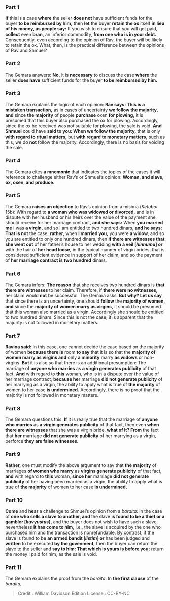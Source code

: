 
### Part 1
<b>If</b> this is a case <b>where</b> the seller <b>does not</b> have sufficient funds for the buyer <b>to be reimbursed by him,</b> then <b>let</b> the buyer <b>retain the ox</b> itself <b>in lieu of his money, as people say:</b> If you wish to ensure that you will get paid, <b>collect</b> even <b>bran,</b> an inferior commodity, <b>from one who is in your debt.</b> Consequently, even according to the opinion of Rav, the buyer will be likely to retain the ox. What, then, is the practical difference between the opinions of Rav and Shmuel?

### Part 2
The Gemara answers: <b>No,</b> it is <b>necessary</b> to discuss the case <b>where</b> the seller <b>does have</b> sufficient funds for the buyer <b>to be reimbursed by him.</b>

### Part 3
The Gemara explains the logic of each opinion: <b>Rav says: This is a mistaken transaction,</b> as in cases of uncertainty <b>we follow the majority, and</b> since <b>the majority</b> of people <b>purchase</b> oxen <b>for plowing,</b> it is presumed that this buyer also purchased the ox for plowing. Accordingly, since the ox he received was not suitable for plowing, the sale is void. <b>And Shmuel</b> could have <b>said to you: When we follow the majority,</b> that is only <b>with regard to ritual matters,</b> but <b>with regard to monetary matters,</b> such as this, we do <b>not</b> follow the majority. Accordingly, there is no basis for voiding the sale.

### Part 4
The Gemara cites <b>a mnemonic</b> that indicates the topics of the cases it will reference to challenge either Rav’s or Shmuel’s opinion: <b>Woman, and slave, ox, oxen, and produce.</b>

### Part 5
The Gemara <b>raises an objection</b> to Rav’s opinion from a mishna (<i>Ketubot</i> 15b): With regard to <b>a woman who was widowed or divorced,</b> and is in dispute with her husband or his heirs over the value of the payment she should receive for her marriage contract, <b>and she says:</b> When <b>you married me</b> I was <b>a virgin,</b> and so I am entitled to two hundred dinars, <b>and he says: That is not</b> the case; <b>rather,</b> when <b>I married you,</b> you were <b>a widow,</b> and so you are entitled to only one hundred dinars, then <b>if there are witnesses that she went out</b> of her father’s house to her wedding <b>with a veil [<i>hinnuma</i>] or</b> with the hair of <b>her head loose,</b> in the typical manner of virgin brides, that is considered sufficient evidence in support of her claim, and so the payment of <b>her marriage contract is two hundred</b> dinars.

### Part 6
The Gemara infers: <b>The reason</b> that she receives two hundred dinars is <b>that there are witnesses</b> to her claim. Therefore, if <b>there were no witnesses,</b> her claim would <b>not</b> be successful. The Gemara asks: <b>But why? Let us say</b> that since there is an uncertainty, one should <b>follow</b> the <b>majority of women, and</b> since the <b>majority of women marry as virgins,</b> it should be presumed that this woman also married as a virgin. Accordingly she should be entitled to two hundred dinars. Since this is not the case, it is apparent that the majority is not followed in monetary matters.

### Part 7
<b>Ravina said:</b> In this case, one cannot decide the case based on the majority of women <b>because there is</b> room <b>to say</b> that it is so that the <b>majority of women marry as virgins and</b> only <b>a minority</b> marry <b>as widows</b> or non-virgins. <b>But</b> it is also so that there is an additional presumption: The marriage of <b>anyone who marries</b> as <b>a virgin generates publicity</b> of that fact. <b>And</b> with regard to <b>this</b> woman, who is in a dispute over the value of her marriage contract, <b>because her</b> marriage <b>did not generate publicity</b> of her marrying as a virgin, the ability to apply what is true of <b>the majority</b> of women to her case <b>is undermined.</b> Accordingly, there is no proof that the majority is not followed in monetary matters.

### Part 8
The Gemara questions this: <b>If</b> it is really true that the marriage of <b>anyone who marries</b> as <b>a virgin generates publicity</b> of that fact, then even <b>when there are witnesses</b> that she was a virgin bride, <b>what of it? From</b> the fact that <b>her</b> marriage <b>did not generate publicity</b> of her marrying as a virgin, perforce <b>they are false witnesses.</b>

### Part 9
<b>Rather,</b> one must modify the above argument to say that <b>the majority</b> of marriages <b>of women who marry</b> as <b>virgins generate publicity</b> of that fact, <b>and</b> with regard to <b>this</b> woman, <b>since her</b> marriage <b>did not generate publicity</b> of her having been married as a virgin, the ability to apply what is true of <b>the majority</b> of women to her case <b>is undermined.</b>

### Part 10
<b>Come</b> and <b>hear</b> a challenge to Shmuel’s opinion from a <i>baraita</i>: In the case of <b>one who sells a slave to another, and</b> the slave <b>is found to be a thief or a gambler [<i>kuvyustus</i>],</b> and the buyer does not wish to have such a slave, nevertheless <b>it has come to him,</b> i.e., the slave is acquired by the one who purchased him and the transaction is nonrefundable. By contrast, if the slave is found to be <b>an armed bandit [<i>listim</i>] or</b> has been judged and <b>written</b> to be executed <b>by the govenment,</b> then the buyer can return the slave to the seller and <b>say to him: That which is yours is before you;</b> return the money I paid for him, as the sale is void.

### Part 11
The Gemara explains the proof from the <i>baraita</i>: In <b>the first clause</b> of the <i>baraita</i>,

>Credit : William Davidson Edition
>License : CC-BY-NC